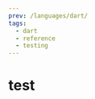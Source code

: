 ```yaml
---
prev: /languages/dart/
tags:
  - dart
  - reference
  - testing
---
```


# test

<!--
TODO: Finish this reference
TODO: Add tutorial and link to it
TODO: Add any recipes and link to them
-->
